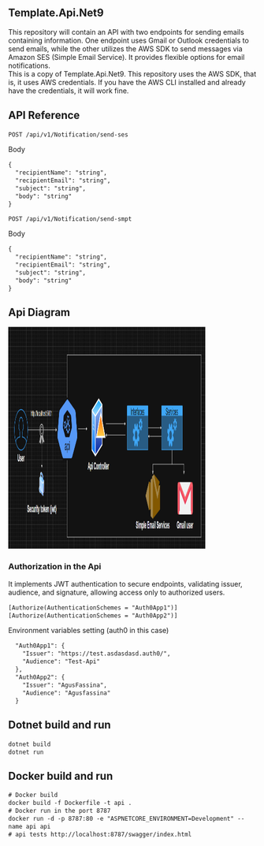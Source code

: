 ## Template.Api.Net9
This repository will contain an API with two endpoints for sending emails containing information. One endpoint uses Gmail or Outlook credentials to send emails, while the other utilizes the AWS SDK to send messages via Amazon SES (Simple Email Service). It provides flexible options for email notifications.<br>
This is a copy of Template.Api.Net9.
This repository uses the AWS SDK, that is, it uses AWS credentials. If you have the AWS CLI installed and already have the credentials, it will work fine.

## API Reference

```http
POST /api/v1/Notification/send-ses
```

Body
```
{
  "recipientName": "string",
  "recipientEmail": "string",
  "subject": "string",
  "body": "string"
}
```

```http
POST /api/v1/Notification/send-smpt
```

Body
```
{
  "recipientName": "string",
  "recipientEmail": "string",
  "subject": "string",
  "body": "string"
}
```

## Api Diagram
<img src="api-diagram.png" alt="Logo del proyecto" width="400" height="450">

### Authorization in the Api
It implements JWT authentication to secure endpoints, validating issuer, audience, and signature, allowing access only to authorized users.
```
[Authorize(AuthenticationSchemes = "Auth0App1")]
[Authorize(AuthenticationSchemes = "Auth0App2")]
```
Environment variables setting (auth0 in this case)
```
  "Auth0App1": {
    "Issuer": "https://test.asdasdasd.auth0/",
    "Audience": "Test-Api"
  },
  "Auth0App2": {
    "Issuer": "AgusFassina",
    "Audience": "Agusfassina"
  }
```

## Dotnet build and run
```
dotnet build
dotnet run
```

## Docker build and run

```
# Docker build
docker build -f Dockerfile -t api .
# Docker run in the port 8787
docker run -d -p 8787:80 -e "ASPNETCORE_ENVIRONMENT=Development" --name api api
# api tests http://localhost:8787/swagger/index.html
```


